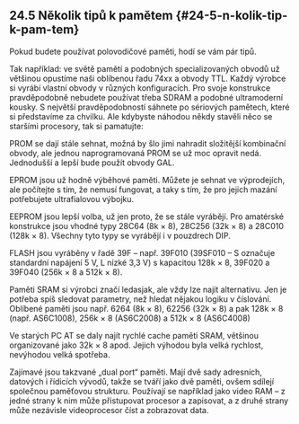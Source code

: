 ## 24.5 Několik tipů k pamětem {#24-5-n-kolik-tip-k-pam-tem}

Pokud budete používat polovodičové paměti, hodí se vám pár tipů.

Tak například: ve světě pamětí a podobných specializovaných obvodů už většinou opustíme naši oblíbenou řadu 74xx a obvody TTL. Každý výrobce si vyrábí vlastní obvody v různých konfiguracích. Pro svoje konstrukce pravděpodobně nebudete používat třeba SDRAM a podobné ultramoderní kousky. S největší pravděpodobností sáhnete po sériových pamětech, které si představíme za chvilku. Ale kdybyste náhodou někdy stavěli něco se staršími procesory, tak si pamatujte:

PROM se dají stále sehnat, možná by šlo jimi nahradit složitější kombinační obvody, ale jednou naprogramovaná PROM se už moc opravit nedá. Jednodušší a lepší bude použít obvody GAL.

EPROM jsou už hodně výběhové paměti. Můžete je sehnat ve výprodejích, ale počítejte s tím, že nemusí fungovat, a taky s tím, že pro jejich mazání potřebujete ultrafialovou výbojku.

EEPROM jsou lepší volba, už jen proto, že se stále vyrábějí. Pro amatérské konstrukce jsou vhodné typy 28C64 (8k × 8), 28C256 (32k × 8) a 28C010 (128k × 8). Všechny tyto typy se vyrábějí i v pouzdrech DIP.

FLASH jsou vyráběny v řadě 39F – např. 39F010 (39SF010 – S označuje standardní napájení 5 V, L nízké 3,3 V) s kapacitou 128k × 8, 39F020 a 39F040 (256k × 8 a 512k × 8).

Paměti SRAM si výrobci značí ledasjak, ale vždy lze najít alternativu. Jen je potřeba spíš sledovat parametry, než hledat nějakou logiku v číslování. Oblíbené paměti jsou např. 6264 (8k × 8), 62256 (32k × 8) a pak 128k × 8 (např. AS6C1008), 256k × 8 (AS6C2008) a 512k × 8 (AS6C4008)

Ve starých PC AT se daly najít rychlé cache paměti SRAM, většinou organizované jako 32k × 8 apod. Jejich výhodou byla velká rychlost, nevýhodou velká spotřeba.

Zajímavé jsou takzvané „dual port“ paměti. Mají dvě sady adresních, datových i řídicích vývodů, takže se tváří jako dvě paměti, ovšem sdílejí společnou paměťovou strukturu. Používají se například jako video RAM – z jedné strany k nim může přistupovat procesor a zapisovat, a z druhé strany může nezávisle videoprocesor číst a zobrazovat data.